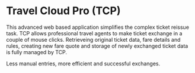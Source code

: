 # Travel Cloud Pro \(TCP\)

This advanced web based application simplifies the complex ticket reissue task. TCP allows professional travel agents to make ticket exchange in a couple of mouse clicks. Retrieveing original ticket data, fare details and rules, creating new fare quote and storage of newly exchanged ticket data is fully managed by TCP.

Less manual entries, more efficient and successful exchanges.

